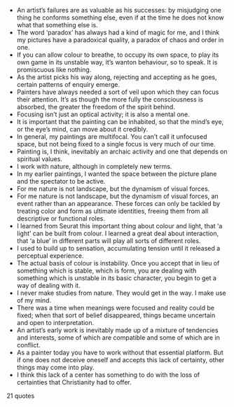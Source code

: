  - An artist’s failures are as valuable as his successes: by misjudging one thing he conforms something else, even if at the time he does not know what that something else is.
 - The word ‘paradox’ has always had a kind of magic for me, and I think my pictures have a paradoxical quality, a paradox of chaos and order in one.
 - If you can allow colour to breathe, to occupy its own space, to play its own game in its unstable way, it’s wanton behaviour, so to speak. It is promiscuous like nothing.
 - As the artist picks his way along, rejecting and accepting as he goes, certain patterns of enquiry emerge.
 - Painters have always needed a sort of veil upon which they can focus their attention. It’s as though the more fully the consciousness is absorbed, the greater the freedom of the spirit behind.
 - Focusing isn’t just an optical activity; it is also a mental one.
 - It is important that the painting can be inhabited, so that the mind’s eye, or the eye’s mind, can move about it credibly.
 - In general, my paintings are multifocal. You can’t call it unfocused space, but not being fixed to a single focus is very much of our time.
 - Painting is, I think, inevitably an archaic activity and one that depends on spiritual values.
 - I work with nature, although in completely new terms.
 - In my earlier paintings, I wanted the space between the picture plane and the spectator to be active.
 - For me nature is not landscape, but the dynamism of visual forces.
 - For me nature is not landscape, but the dynamism of visual forces, an event rather than an appearance. These forces can only be tackled by treating color and form as ultimate identities, freeing them from all descriptive or functional roles.
 - I learned from Seurat this important thing about colour and light, that ‘a light’ can be built from colour. I learned a great deal about interaction, that ‘a blue’ in different parts will play all sorts of different roles.
 - I used to build up to sensation, accumulating tension until it released a perceptual experience.
 - The actual basis of colour is instability. Once you accept that in lieu of something which is stable, which is form, you are dealing with something which is unstable in its basic character, you begin to get a way of dealing with it.
 - I never make studies from nature. They would get in the way. I make use of my mind.
 - There was a time when meanings were focused and reality could be fixed; when that sort of belief disappeared, things became uncertain and open to interpretation.
 - An artist’s early work is inevitably made up of a mixture of tendencies and interests, some of which are compatible and some of which are in conflict.
 - As a painter today you have to work without that essential platform. But if one does not deceive oneself and accepts this lack of certainty, other things may come into play.
 - I think this lack of a center has something to do with the loss of certainties that Christianity had to offer.

21 quotes
